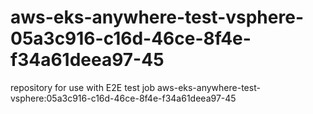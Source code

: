 # aws-eks-anywhere-test-vsphere-05a3c916-c16d-46ce-8f4e-f34a61deea97-45
repository for use with E2E test job aws-eks-anywhere-test-vsphere:05a3c916-c16d-46ce-8f4e-f34a61deea97-45
